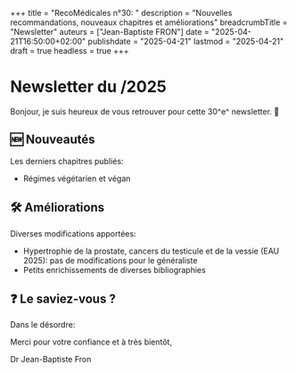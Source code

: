 +++
title = "RecoMédicales n°30: "
description = "Nouvelles recommandations, nouveaux chapitres et améliorations"
breadcrumbTitle = "Newsletter"
auteurs = ["Jean-Baptiste FRON"]
date = "2025-04-21T16:50:00+02:00"
publishdate = "2025-04-21"
lastmod = "2025-04-21"
draft = true
headless = true
+++

# Newsletter du /2025

Bonjour, je suis heureux de vous retrouver pour cette 30^e^ newsletter. 📰



## 🆕 Nouveautés

Les derniers chapitres publiés:

- Régimes végétarien et végan

## 🛠️ Améliorations

Diverses modifications apportées:

- Hypertrophie de la prostate, cancers du testicule et de la vessie (EAU 2025): pas de modifications pour le généraliste
- Petits enrichissements de diverses bibliographies

## ❓ Le saviez-vous ?

Dans le désordre:



Merci pour votre confiance et à très bientôt,

Dr Jean-Baptiste Fron
